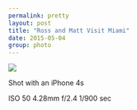 ```yaml
---
permalink: pretty
layout: post
title: "Ross and Matt Visit Miami"
date: 2015-05-04
group: photo
---
```

<img src="{{site.url}}/photos/1505041336.jpg" class="image fit">

Shot with an iPhone 4s

ISO 50
4.28mm
f/2.4
1/900 sec
